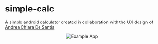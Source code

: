 # simple-calc
A simple android calculator created in collaboration with the UX design of [Andrea Chiara De Santis](https://www.behance.net/andydesa)

<p align="center">
  <img src="https://raw.githubusercontent.com/zurche/simple-calc/master/img/device-2016-06-13-235828.png" alt="Example App"/>
</p>
